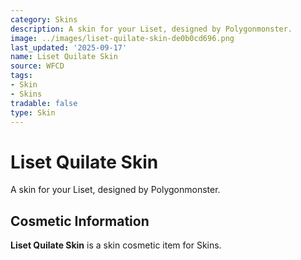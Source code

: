 ```yaml
---
category: Skins
description: A skin for your Liset, designed by Polygonmonster.
image: ../images/liset-quilate-skin-de0b0cd696.png
last_updated: '2025-09-17'
name: Liset Quilate Skin
source: WFCD
tags:
- Skin
- Skins
tradable: false
type: Skin
---
```


# Liset Quilate Skin

A skin for your Liset, designed by Polygonmonster.

## Cosmetic Information

**Liset Quilate Skin** is a skin cosmetic item for Skins.

